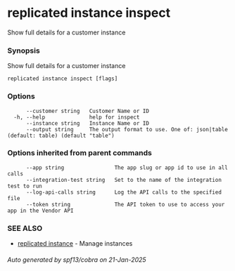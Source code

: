 # replicated instance inspect

Show full details for a customer instance

### Synopsis

Show full details for a customer instance

```
replicated instance inspect [flags]
```

### Options

```
      --customer string   Customer Name or ID
  -h, --help              help for inspect
      --instance string   Instance Name or ID
      --output string     The output format to use. One of: json|table (default: table) (default "table")
```

### Options inherited from parent commands

```
      --app string                The app slug or app id to use in all calls
      --integration-test string   Set to the name of the integration test to run
      --log-api-calls string      Log the API calls to the specified file
      --token string              The API token to use to access your app in the Vendor API
```

### SEE ALSO

* [replicated instance](replicated_instance.md)	 - Manage instances

###### Auto generated by spf13/cobra on 21-Jan-2025
